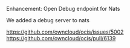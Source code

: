Enhancement: Open Debug endpoint for Nats

We added a debug server to nats

https://github.com/owncloud/ocis/issues/5002
https://github.com/owncloud/ocis/pull/6139